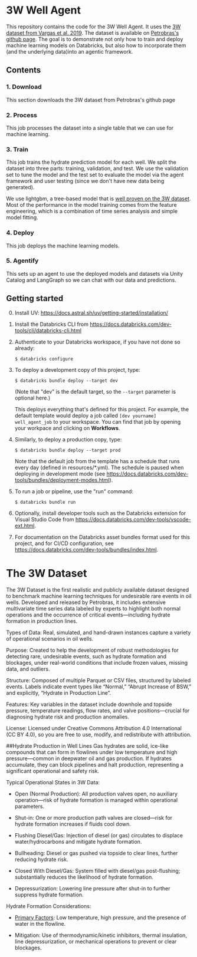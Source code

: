 # 3W Well Agent

This repository contains the code for the 3W Well Agent. It uses the [3W dataset from Vargas et al. 2019](https://www.sciencedirect.com/science/article/pii/S0920410519306357). The dataset is available on [Petrobras's github page](https://github.com/petrobras/3W). The goal is to demonstrate not only how to train and deploy machine learning models on Databricks, but also how to incorporate them (and the underlying data)into an agentic framework. 

## Contents

### 1. Download
This section downloads the 3W dataset from Petrobras's github page

### 2. Process
This job processes the dataset into a single table that we can use for machine learning.

### 3. Train
This job trains the hydrate prediction model for each well. We split the dataset into three parts: training, validation, and test. We use the validation set to tune the model and the test set to evaluate the model via the agent framework and user testing (since we don't have new data being generated).

We use lightgbm, a tree-based model that is [well proven on the 3W dataset](https://jaschke.folk.ntnu.no/preprints/2021/TuranClassification_PC/009.pdf). Most of the performance in the model training comes from the feature engineering, which is a combination of time series analysis and simple model fitting. 

### 4. Deploy
This job deploys the machine learning models.

### 5. Agentify
This sets up an agent to use the deployed models and datasets via Unity Catalog and LangGraph so we can chat with our data and predictions.

## Getting started

0. Install UV: https://docs.astral.sh/uv/getting-started/installation/

1. Install the Databricks CLI from https://docs.databricks.com/dev-tools/cli/databricks-cli.html

2. Authenticate to your Databricks workspace, if you have not done so already:
    ```
    $ databricks configure
    ```

3. To deploy a development copy of this project, type:
    ```
    $ databricks bundle deploy --target dev
    ```
    (Note that "dev" is the default target, so the `--target` parameter
    is optional here.)

    This deploys everything that's defined for this project.
    For example, the default template would deploy a job called
    `[dev yourname] well_agent_job` to your workspace.
    You can find that job by opening your workpace and clicking on **Workflows**.

4. Similarly, to deploy a production copy, type:
   ```
   $ databricks bundle deploy --target prod
   ```

   Note that the default job from the template has a schedule that runs every day
   (defined in resources/*.yml). The schedule
   is paused when deploying in development mode (see
   https://docs.databricks.com/dev-tools/bundles/deployment-modes.html).

5. To run a job or pipeline, use the "run" command:
   ```
   $ databricks bundle run
   ```
6. Optionally, install developer tools such as the Databricks extension for Visual Studio Code from
   https://docs.databricks.com/dev-tools/vscode-ext.html.

7. For documentation on the Databricks asset bundles format used
   for this project, and for CI/CD configuration, see
   https://docs.databricks.com/dev-tools/bundles/index.html.

# The 3W Dataset

The 3W Dataset is the first realistic and publicly available dataset designed to benchmark machine learning techniques for undesirable rare events in oil wells. Developed and released by Petrobras, it includes extensive multivariate time series data labeled by experts to highlight both normal operations and the occurrence of critical events—including hydrate formation in production lines.

Types of Data: Real, simulated, and hand-drawn instances capture a variety of operational scenarios in oil wells.

Purpose: Created to help the development of robust methodologies for detecting rare, undesirable events, such as hydrate formation and blockages, under real-world conditions that include frozen values, missing data, and outliers.

Structure: Composed of multiple Parquet or CSV files, structured by labeled events. Labels indicate event types like “Normal,” “Abrupt Increase of BSW,” and explicitly, “Hydrate in Production Line”.

Features: Key variables in the dataset include downhole and topside pressure, temperature readings, flow rates, and valve positions—crucial for diagnosing hydrate risk and production anomalies.

License: Licensed under Creative Commons Attribution 4.0 International (CC BY 4.0), so you are free to use, modify, and redistribute with attribution.

##Hydrate Production in Well Lines
Gas hydrates are solid, ice-like compounds that can form in flowlines under low temperature and high pressure—common in deepwater oil and gas production. If hydrates accumulate, they can block pipelines and halt production, representing a significant operational and safety risk.

Typical Operational States in 3W Data:
- Open (Normal Production): All production valves open, no auxiliary operation—risk of hydrate formation is managed within operational parameters.

- Shut-in: One or more production path valves are closed—risk for hydrate formation increases if fluids cool down.

- Flushing Diesel/Gas: Injection of diesel (or gas) circulates to displace water/hydrocarbons and mitigate hydrate formation.

- Bullheading: Diesel or gas pushed via topside to clear lines, further reducing hydrate risk.

- Closed With Diesel/Gas: System filled with diesel/gas post-flushing; substantially reduces the likelihood of hydrate formation.

- Depressurization: Lowering line pressure after shut-in to further suppress hydrate formation.

Hydrate Formation Considerations:
- [Primary Factors](https://pubs.acs.org/doi/10.1021/acsomega.2c02278): Low temperature, high pressure, and the presence of water in the flowline.

- Mitigation: Use of thermodynamic/kinetic inhibitors, thermal insulation, line depressurization, or mechanical operations to prevent or clear blockages.
